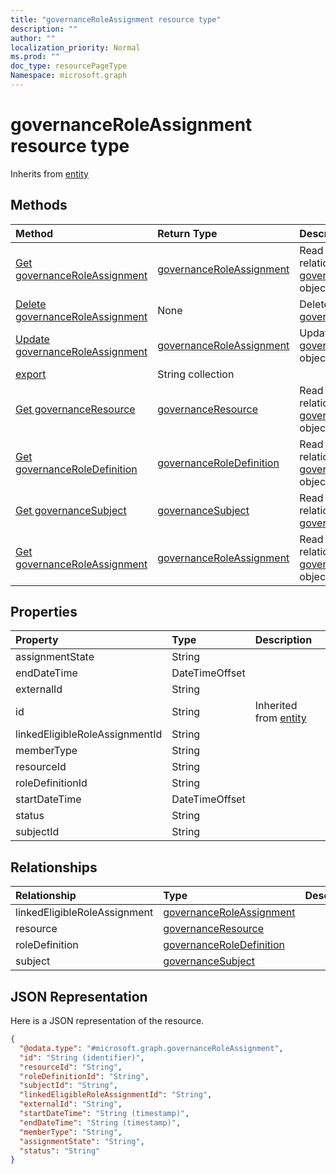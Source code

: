 ```yaml
---
title: "governanceRoleAssignment resource type"
description: ""
author: ""
localization_priority: Normal
ms.prod: ""
doc_type: resourcePageType
Namespace: microsoft.graph
---
```



# governanceRoleAssignment resource type




Inherits from [entity](../resources/entity.md)

## Methods
|Method|Return Type|Description|
|:---|:---|:---|
|[Get governanceRoleAssignment](../api/governanceroleassignment-get.md)|[governanceRoleAssignment](../resources/governanceRoleAssignment.md)|Read properties and relationships of the [governanceRoleAssignment](../resources/governanceroleassignment.md) object.|
|[Delete governanceRoleAssignment](../api/governanceroleassignment-delete.md)|None|Deletes a [governanceRoleAssignment](../resources/governanceroleassignment.md).|
|[Update governanceRoleAssignment](../api/governanceroleassignment-update.md)|[governanceRoleAssignment](../resources/governanceRoleAssignment.md)|Update the properties of a [governanceRoleAssignment](../resources/governanceroleassignment.md) object.|
|[export](../api/governanceroleassignment-export.md)|String collection||
|[Get governanceResource](../api/governanceresource-get.md)|[governanceResource](../resources/governanceResource.md)|Read properties and relationships of the [governanceResource](../resources/governanceresource.md) object.|
|[Get governanceRoleDefinition](../api/governanceroledefinition-get.md)|[governanceRoleDefinition](../resources/governanceRoleDefinition.md)|Read properties and relationships of the [governanceRoleDefinition](../resources/governanceroledefinition.md) object.|
|[Get governanceSubject](../api/governancesubject-get.md)|[governanceSubject](../resources/governanceSubject.md)|Read properties and relationships of the [governanceSubject](../resources/governancesubject.md) object.|
|[Get governanceRoleAssignment](../api/governanceroleassignment-get.md)|[governanceRoleAssignment](../resources/governanceRoleAssignment.md)|Read properties and relationships of the [governanceRoleAssignment](../resources/governanceroleassignment.md) object.|

## Properties
|Property|Type|Description|
|:---|:---|:---|
|assignmentState|String||
|endDateTime|DateTimeOffset||
|externalId|String||
|id|String| Inherited from [entity](../resources/entity.md)|
|linkedEligibleRoleAssignmentId|String||
|memberType|String||
|resourceId|String||
|roleDefinitionId|String||
|startDateTime|DateTimeOffset||
|status|String||
|subjectId|String||

## Relationships
|Relationship|Type|Description|
|:---|:---|:---|
|linkedEligibleRoleAssignment|[governanceRoleAssignment](../resources/governanceRoleAssignment.md)||
|resource|[governanceResource](../resources/governanceResource.md)||
|roleDefinition|[governanceRoleDefinition](../resources/governanceRoleDefinition.md)||
|subject|[governanceSubject](../resources/governanceSubject.md)||

## JSON Representation
Here is a JSON representation of the resource.
<!-- {
  "blockType": "resource",
  "keyProperty": "id",
  "@odata.type": "microsoft.graph.governanceRoleAssignment",
  "baseType": "microsoft.graph.entity",
  "openType": false
}
-->
``` json
{
  "@odata.type": "#microsoft.graph.governanceRoleAssignment",
  "id": "String (identifier)",
  "resourceId": "String",
  "roleDefinitionId": "String",
  "subjectId": "String",
  "linkedEligibleRoleAssignmentId": "String",
  "externalId": "String",
  "startDateTime": "String (timestamp)",
  "endDateTime": "String (timestamp)",
  "memberType": "String",
  "assignmentState": "String",
  "status": "String"
}
```

